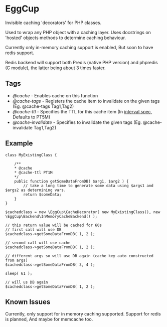 # EggCup

Invisible caching 'decorators' for PHP classes.

Used to wrap any PHP object with a caching layer. Uses docstrings on 'hosted' objects methods to determine caching behaviour.

Currently only in-memory caching support is enabled, But soon to have redis support. 

Redis backend will support both Predis (native PHP
version) and phpredis (C module), the latter being about 3 times faster.

## Tags
	
* *@cache* - Enables cache on this function
* *@cache-tags* - Registers the cache item to invalidate on the given tags (Eg. @cache-tags Tag1,Tag2)
* *@cache-ttl* - Specifies the TTL for this cache item (In [interval spec](http://www.php.net/manual/en/dateinterval.format.php "See interval specifications on PHP site"), Defaults to PT5M)
* *@cache-invalidate* - Specifies to invalidate the given tags (Eg. @cache-invalidate Tag1,Tag2)

## Example

    class MyExistingClass {

        /**
        * @cache
        * @cache-ttl PT1M
        */
        public function getSomeDataFromDB( $arg1, $arg2 ) {
            // take a long time to generate some data using $args1 and $args2 as determining vars.
            return $someData;
        }
    }

    $cachedclass = new \EggCup\CacheDecorator( new MyExistingClass(), new \EggCup\Backend\InMemoryCacheBackend() );

    // this return value will be cached for 60s
    // first call will use DB
    $cachedclass->getSomeDataFromDB( 1, 2 );

    // second call will use cache
    $cachedclass->getSomeDataFromDB( 1, 2 );

    // different args so will use DB again (cache key auto constructed from args)
    $cachedclass->getSomeDataFromDB( 3, 4 );

    sleep( 61 );

    // will us DB again
    $cachedclass->getSomeDataFromDB( 1, 2 );

## Known Issues

Currently, only support for in memory caching supported. Support for redis is planned, And maybe for memcache too. 